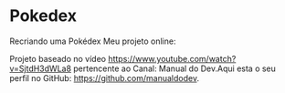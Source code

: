 # Pokedex
 Recriando uma Pokédex
 Meu projeto online: 

Projeto baseado no vídeo https://www.youtube.com/watch?v=SjtdH3dWLa8 pertencente ao Canal: Manual do Dev.Aqui esta o seu perfil no GitHub:  https://github.com/manualdodev. 
